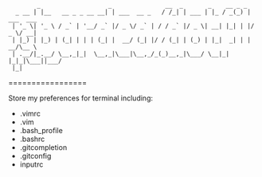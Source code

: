             _                   _               __  _       _    __ _ _           
      _ __ | |__   __ _ _ __ __| | ___  __ _   / /_| | ___ | |_ / _(_) | ___  ___ 
     | '_ \| '_ \ / _` | '__/ _` |/ _ \/ _` | / / _` |/ _ \| __| |_| | |/ _ \/ __|
     | |_) | |_) | (_| | | | (_| |  __/ (_| |/ / (_| | (_) | |_|  _| | |  __/\__ \
     | .__/|_.__/ \__,_|_|  \__,_|\___|\__,_/_(_)__,_|\___/ \__|_| |_|_|\___||___/
     |_|
=================

Store my preferences for terminal including:
-  .vimrc
-  .vim
-  .bash_profile
-  .bashrc
-  .gitcompletion
-  .gitconfig
-  inputrc
